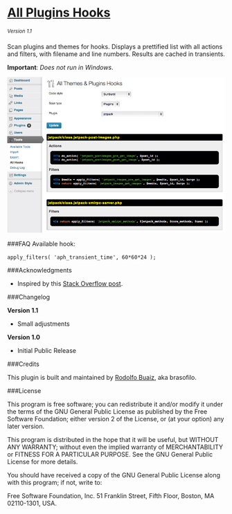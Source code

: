 # [All Plugins Hooks](https://github.com/brasofilo/all-plugins-hooks)
<sup>*Version 1.1*</sup>

Scan plugins and themes for hooks. Displays a prettified list with all actions and filters, with filename and line numbers. Results are cached in transients.

**Important**: *Does not run in Windows*.

![Plugin screen](screenshot.png)

###FAQ
Available hook:

    apply_filters( 'aph_transient_time', 60*60*24 );
    
###Acknowledgments

 - Inspired by this [Stack Overflow post](http://stackoverflow.com/a/18881544/1287812).

###Changelog

**Version 1.1**

* Small adjustments

**Version 1.0**

* Initial Public Release

###Credits

This plugin is built and maintained by [Rodolfo Buaiz](http://brasofilo.com), aka brasofilo.

###License

This program is free software; you can redistribute it and/or modify it under the terms of the GNU General Public License as published by the Free Software Foundation; either version 2 of the License, or (at your option) any later version.

This program is distributed in the hope that it will be useful, but WITHOUT ANY WARRANTY; without even the implied warranty of MERCHANTABILITY or FITNESS FOR A PARTICULAR PURPOSE.  See the GNU General Public License for more details.

You should have received a copy of the GNU General Public License along with this program; if not, write to:

Free Software Foundation, Inc.
51 Franklin Street, Fifth Floor,
Boston, MA
02110-1301, USA.